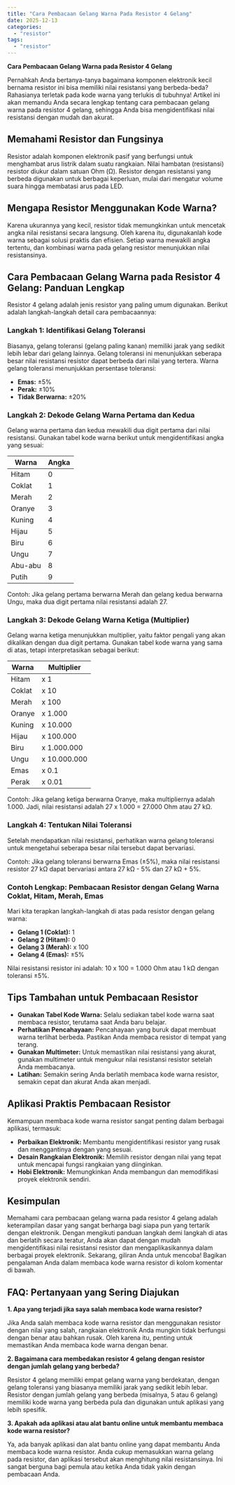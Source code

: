 ```yaml
---
title: "Cara Pembacaan Gelang Warna Pada Resistor 4 Gelang"
date: 2025-12-13
categories: 
  - "resistor"
tags: 
  - "resistor"
---
```


**Cara Pembacaan Gelang Warna pada Resistor 4 Gelang**

Pernahkah Anda bertanya-tanya bagaimana komponen elektronik kecil bernama resistor ini bisa memiliki nilai resistansi yang berbeda-beda? Rahasianya terletak pada kode warna yang terlukis di tubuhnya! Artikel ini akan memandu Anda secara lengkap tentang cara pembacaan gelang warna pada resistor 4 gelang, sehingga Anda bisa mengidentifikasi nilai resistansi dengan mudah dan akurat.

## Memahami Resistor dan Fungsinya

Resistor adalah komponen elektronik pasif yang berfungsi untuk menghambat arus listrik dalam suatu rangkaian. Nilai hambatan (resistansi) resistor diukur dalam satuan Ohm (Ω). Resistor dengan resistansi yang berbeda digunakan untuk berbagai keperluan, mulai dari mengatur volume suara hingga membatasi arus pada LED.

## Mengapa Resistor Menggunakan Kode Warna?

Karena ukurannya yang kecil, resistor tidak memungkinkan untuk mencetak angka nilai resistansi secara langsung. Oleh karena itu, digunakanlah kode warna sebagai solusi praktis dan efisien. Setiap warna mewakili angka tertentu, dan kombinasi warna pada gelang resistor menunjukkan nilai resistansinya.

## Cara Pembacaan Gelang Warna pada Resistor 4 Gelang: Panduan Lengkap

Resistor 4 gelang adalah jenis resistor yang paling umum digunakan. Berikut adalah langkah-langkah detail cara pembacaannya:

### Langkah 1: Identifikasi Gelang Toleransi

Biasanya, gelang toleransi (gelang paling kanan) memiliki jarak yang sedikit lebih lebar dari gelang lainnya. Gelang toleransi ini menunjukkan seberapa besar nilai resistansi resistor dapat berbeda dari nilai yang tertera. Warna gelang toleransi menunjukkan persentase toleransi:

- **Emas:** ±5%
- **Perak:** ±10%
- **Tidak Berwarna:** ±20%

### Langkah 2: Dekode Gelang Warna Pertama dan Kedua

Gelang warna pertama dan kedua mewakili dua digit pertama dari nilai resistansi. Gunakan tabel kode warna berikut untuk mengidentifikasi angka yang sesuai:

| Warna | Angka |
| --- | --- |
| Hitam | 0 |
| Coklat | 1 |
| Merah | 2 |
| Oranye | 3 |
| Kuning | 4 |
| Hijau | 5 |
| Biru | 6 |
| Ungu | 7 |
| Abu-abu | 8 |
| Putih | 9 |

Contoh: Jika gelang pertama berwarna Merah dan gelang kedua berwarna Ungu, maka dua digit pertama nilai resistansi adalah 27.

### Langkah 3: Dekode Gelang Warna Ketiga (Multiplier)

Gelang warna ketiga menunjukkan multiplier, yaitu faktor pengali yang akan dikalikan dengan dua digit pertama. Gunakan tabel kode warna yang sama di atas, tetapi interpretasikan sebagai berikut:

| Warna | Multiplier |
| --- | --- |
| Hitam | x 1 |
| Coklat | x 10 |
| Merah | x 100 |
| Oranye | x 1.000 |
| Kuning | x 10.000 |
| Hijau | x 100.000 |
| Biru | x 1.000.000 |
| Ungu | x 10.000.000 |
| Emas | x 0.1 |
| Perak | x 0.01 |

Contoh: Jika gelang ketiga berwarna Oranye, maka multipliernya adalah 1.000. Jadi, nilai resistansi adalah 27 x 1.000 = 27.000 Ohm atau 27 kΩ.

### Langkah 4: Tentukan Nilai Toleransi

Setelah mendapatkan nilai resistansi, perhatikan warna gelang toleransi untuk mengetahui seberapa besar nilai tersebut dapat bervariasi.

Contoh: Jika gelang toleransi berwarna Emas (±5%), maka nilai resistansi resistor 27 kΩ dapat bervariasi antara 27 kΩ - 5% dan 27 kΩ + 5%.

### Contoh Lengkap: Pembacaan Resistor dengan Gelang Warna Coklat, Hitam, Merah, Emas

Mari kita terapkan langkah-langkah di atas pada resistor dengan gelang warna:

- **Gelang 1 (Coklat):** 1
- **Gelang 2 (Hitam):** 0
- **Gelang 3 (Merah):** x 100
- **Gelang 4 (Emas):** ±5%

Nilai resistansi resistor ini adalah: 10 x 100 = 1.000 Ohm atau 1 kΩ dengan toleransi ±5%.

## Tips Tambahan untuk Pembacaan Resistor

- **Gunakan Tabel Kode Warna:** Selalu sediakan tabel kode warna saat membaca resistor, terutama saat Anda baru belajar.
- **Perhatikan Pencahayaan:** Pencahayaan yang buruk dapat membuat warna terlihat berbeda. Pastikan Anda membaca resistor di tempat yang terang.
- **Gunakan Multimeter:** Untuk memastikan nilai resistansi yang akurat, gunakan multimeter untuk mengukur nilai resistansi resistor setelah Anda membacanya.
- **Latihan:** Semakin sering Anda berlatih membaca kode warna resistor, semakin cepat dan akurat Anda akan menjadi.

## Aplikasi Praktis Pembacaan Resistor

Kemampuan membaca kode warna resistor sangat penting dalam berbagai aplikasi, termasuk:

- **Perbaikan Elektronik:** Membantu mengidentifikasi resistor yang rusak dan menggantinya dengan yang sesuai.
- **Desain Rangkaian Elektronik:** Memilih resistor dengan nilai yang tepat untuk mencapai fungsi rangkaian yang diinginkan.
- **Hobi Elektronik:** Memungkinkan Anda membangun dan memodifikasi proyek elektronik sendiri.

## Kesimpulan

Memahami cara pembacaan gelang warna pada resistor 4 gelang adalah keterampilan dasar yang sangat berharga bagi siapa pun yang tertarik dengan elektronik. Dengan mengikuti panduan langkah demi langkah di atas dan berlatih secara teratur, Anda akan dapat dengan mudah mengidentifikasi nilai resistansi resistor dan mengaplikasikannya dalam berbagai proyek elektronik. Sekarang, giliran Anda untuk mencoba! Bagikan pengalaman Anda dalam membaca kode warna resistor di kolom komentar di bawah.

## FAQ: Pertanyaan yang Sering Diajukan

**1\. Apa yang terjadi jika saya salah membaca kode warna resistor?**

Jika Anda salah membaca kode warna resistor dan menggunakan resistor dengan nilai yang salah, rangkaian elektronik Anda mungkin tidak berfungsi dengan benar atau bahkan rusak. Oleh karena itu, penting untuk memastikan Anda membaca kode warna dengan benar.

**2\. Bagaimana cara membedakan resistor 4 gelang dengan resistor dengan jumlah gelang yang berbeda?**

Resistor 4 gelang memiliki empat gelang warna yang berdekatan, dengan gelang toleransi yang biasanya memiliki jarak yang sedikit lebih lebar. Resistor dengan jumlah gelang yang berbeda (misalnya, 5 atau 6 gelang) memiliki kode warna yang berbeda pula dan digunakan untuk aplikasi yang lebih spesifik.

**3\. Apakah ada aplikasi atau alat bantu online untuk membantu membaca kode warna resistor?**

Ya, ada banyak aplikasi dan alat bantu online yang dapat membantu Anda membaca kode warna resistor. Anda cukup memasukkan warna gelang pada resistor, dan aplikasi tersebut akan menghitung nilai resistansinya. Ini sangat berguna bagi pemula atau ketika Anda tidak yakin dengan pembacaan Anda.
